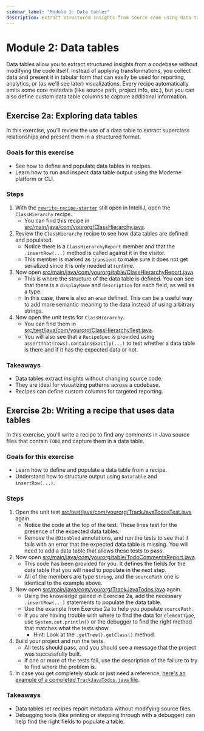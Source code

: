 ```yaml
---
sidebar_label: "Module 2: Data tables"
description: Extract structured insights from source code using data tables.
---
```


# Module 2: Data tables

Data tables allow you to extract structured insights from a codebase without modifying the code itself. Instead of applying transformations, you collect data and present it in tabular form that can easily be used for reporting, analytics, or (as we'll see later) visualizations. Every recipe automatically emits some core metadata (like source path, project info, etc.), but you can also define custom data table columns to capture additional information.

## Exercise 2a: Exploring data tables

In this exercise, you’ll review the use of a data table to extract superclass relationships and present them in a structured format.

### Goals for this exercise

* See how to define and populate data tables in recipes.
* Learn how to run and inspect data table output using the Moderne platform or CLI.

### Steps

1. With the [`rewrite-recipe-starter`](https://github.com/moderneinc/rewrite-recipe-starter) still open in IntelliJ, open the `ClassHierarchy` recipe.
   * You can find this recipe in [src/main/java/com/yourorg/ClassHierarchy.java](https://github.com/moderneinc/rewrite-recipe-starter/blob/main/src/main/java/com/yourorg/ClassHierarchy.java).
2. Review the `ClassHierarchy` recipe to see how data tables are defined and populated.
   * Notice there is a `ClassHierarchyReport` member and that the `.insertRow(...)` method is called against it in the visitor.
   * This member is marked as `transient` to make sure it does not get serialized since it is only needed at runtime.
3. Now open [src/main/java/com/yourorg/table/ClassHierarchyReport.java](https://github.com/moderneinc/rewrite-recipe-starter/blob/main/src/main/java/com/yourorg/table/ClassHierarchyReport.java).
   * This is where the structure of the data table is defined. You can see that there is a `displayName` and `description` for each field, as well as a type.
   * In this case, there is also an `enum` defined. This can be a useful way to add more semantic meaning to the data instead of using arbitrary strings.
4. Now open the unit tests for `ClassHierarchy`.
   * You can find them in [src/test/java/com/yourorg/ClassHierarchyTest.java](https://github.com/moderneinc/rewrite-recipe-starter/blob/main/src/test/java/com/yourorg/ClassHierarchyTest.java).
   * You will also see that a `RecipeSpec` is provided using `assertThat(rows).containsExactly(...)` to test whether a data table is there and if it has the expected data or not.

### Takeaways

* Data tables extract insights without changing source code.
* They are ideal for visualizing patterns across a codebase.
* Recipes can define custom columns for targeted reporting.


## Exercise 2b: Writing a recipe that uses data tables

In this exercise, you'll write a recipe to find any comments in Java source files that contain `TODO` and capture them in a data table.

### Goals for this exercise

* Learn how to define and populate a data table from a recipe.
* Understand how to structure output using `DataTable` and `insertRow(...)`.

### Steps

1. Open the unit test [src/test/java/com/yourorg/TrackJavaTodosTest.java](https://github.com/moderneinc/rewrite-recipe-starter/blob/main/src/test/java/com/yourorg/TrackJavaTodosTest.java) again.
   * Notice the code at the top of the test. These lines test for the presence of the expected data tables.
   * Remove the `@Disabled` annotations, and run the tests to see that it fails with an error that the expected data table is missing. You will need to add a data table that allows these tests to pass.
2. Now open [src/main/java/com/yourorg/table/TodoCommentsReport.java](https://github.com/moderneinc/rewrite-recipe-starter/blob/main/src/test/java/com/yourorg/table/TodoCommentsReport.java).
   * This code has been provided for you. It defines the fields for the data table that you will need to populate in the next step.
   * All of the members are type `String`, and the `sourcePath` one is identical to the example above.
3. Now open [src/main/java/com/yourorg/TrackJavaTodos.java](https://github.com/moderneinc/rewrite-recipe-starter/blob/main/src/main/java/com/yourorg/TrackJavaTodos.java) again.
   * Using the knowledge gained in Exercise 2a, add the necessary `.insertRow(...)` statements to populate the data table.
   * Use the example from Exercise 2a to help you populate `sourcePath`.
   * If you are having trouble with where to find the data for `elementType`, use `System.out.println()` or the debugger to find the right method that matches what the tests show.
      * Hint: Look at the `.getTree().getClass()` method.
4. Build your project and run the tests.
   * All tests should pass, and you should see a message that the project was successfully built.
   * If one or more of the tests fail, use the description of the failure to try to find where the problem is.
5. In case you get completely stuck or just need a reference, [here's an example of a completed `TrackJavaTodos.java` file](https://github.com/moderneinc/rewrite-recipe-starter/blob/workshop-solutions/src/main/java/com/yourorg/TrackJavaTodos.java).

### Takeaways

* Data tables let recipes report metadata without modifying source files.
* Debugging tools (like printing or stepping through with a debugger) can help find the right fields to populate a table.
